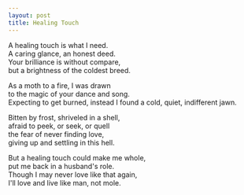 ```yaml
---
layout: post
title: Healing Touch
---
```


A healing touch is what I need.  
A caring glance, an honest deed.  
Your brilliance is without compare,  
but a brightness of the coldest breed.

As a moth to a fire, I was drawn  
to the magic of your dance and song.  
Expecting to get burned, instead I found
a cold, quiet, indifferent jawn.

Bitten by frost, shriveled in a shell,  
afraid to peek, or seek, or quell  
the fear of never finding love,  
giving up and settling in this hell.

But a healing touch could make me whole,  
put me back in a husband's role.  
Though I may never love like that again,  
I'll love and live like man, not mole.

